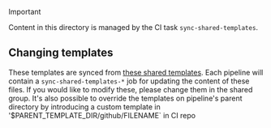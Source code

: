 
> [!IMPORTANT]
> Content in this directory is managed by the CI task `sync-shared-templates`.

Changing templates
---------------
These templates are synced from [these shared templates](https://github.com/cloudfoundry/wg-app-platform-runtime-ci/tree/main/shared/github).
Each pipeline will contain a `sync-shared-templates-*` job for updating the content of these files.
If you would like to modify these, please change them in the shared group.
It's also possible to override the templates on pipeline's parent directory by introducing a custom
template in \'$PARENT_TEMPLATE_DIR/github/FILENAME` in CI repo
